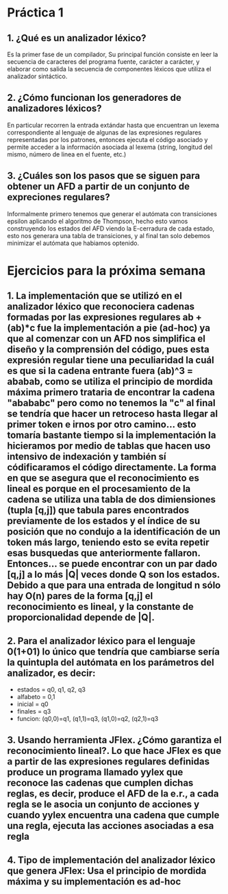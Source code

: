 # Práctica 1

## 1. ¿Qué es un analizador léxico?
  Es la primer fase de un compilador, Su  principal  función  consiste  en  leer  la  secuencia  de caracteres  del  programa  fuente,  carácter  a  carácter,  y  elaborar  como  salida  la  secuencia  de componentes léxicos que utiliza el analizador sintáctico.
  
## 2. ¿Cómo funcionan los generadores de analizadores léxicos?
  En particular recorren la entrada extándar hasta que encuentran un lexema correspondiente al lenguaje de algunas de las expresiones regulares representadas por los patrones, entonces ejecuta el código asociado y permite acceder a la información asociada al lexema (string, longitud del mismo, número de linea en el fuente, etc.)

## 3. ¿Cuáles son los pasos que se siguen para obtener un AFD a partir de un conjunto de expreciones regulares?
  Informalmente primero tenemos que generar el autómata con transiciones epsilon aplicando el algoritmo de Thompson, hecho esto vamos construyendo los estados del AFD viendo la E-cerradura de cada estado, esto nos generara una tabla de transiciones, y al final tan solo debemos minimizar el autómata que habiamos optenido.


# Ejercicios para la próxima semana

## 1. La implementación que se utilizó en el analizador léxico que reconociera cadenas formadas por las expresiones regulares ab + (ab)*c fue la implementación a pie (ad-hoc) ya que al comenzar con un AFD nos simplifica el diseño y la comprensión del código, pues esta expresión regular tiene una peculiaridad la cuál es que si la cadena entrante fuera (ab)^3 = ababab, como se utiliza el principio de mordida máxima primero trataria de encontrar la cadena "abababc" pero como no tenemos la "c" al final se tendría que hacer un retroceso hasta llegar al primer token e irnos por otro camino... esto tomaría bastante tiempo si la implementación la hicieramos por medio de tablas que hacen uso intensivo de indexación y también sí códificaramos el código directamente. La forma en que se asegura que el reconocimiento es lineal es porque en el procesamiento de la cadena se utiliza una tabla de dos dimiensiones (tupla [q,j]) que tabula pares encontrados previamente de los estados y el índice de su posición que no condujo a la identificación de un token más largo, teniendo esto se evita repetir esas busquedas que anteriormente fallaron. Entonces... se puede encontrar con un par dado [q,j] a lo más |Q| veces donde Q son los estados. Debido a que para una entrada de longitud n sólo hay O(n) pares de la forma [q,j] el reconocimiento es lineal, y la constante de proporcionalidad depende de |Q|.

## 2. Para el analizador léxico para el lenguaje 0(1+01) lo único que tendría que cambiarse sería la quintupla del autómata en los parámetros del analizador, es decir:
  * estados = q0, q1, q2, q3
  * alfabeto = 0,1
  * inicial = q0
  * finales = q3
  * funcion: (q0,0)=q1, (q1,1)=q3, (q1,0)=q2, (q2,1)=q3

## 3. Usando herramienta JFlex. ¿Cómo garantiza el reconocimiento lineal?. Lo que hace JFlex es que a partir de las expresiones regulares definidas produce un programa llamado yylex que reconoce las cadenas que cumplen dichas reglas, es decir, produce el AFD de la e.r., a cada regla se le asocia un conjunto de acciones y cuando yylex encuentra una cadena que cumple una regla, ejecuta las acciones asociadas a esa regla

## 4. Tipo de implementación del analizador léxico que genera JFlex: Usa el principio de mordida máxima y su implementación es ad-hoc
